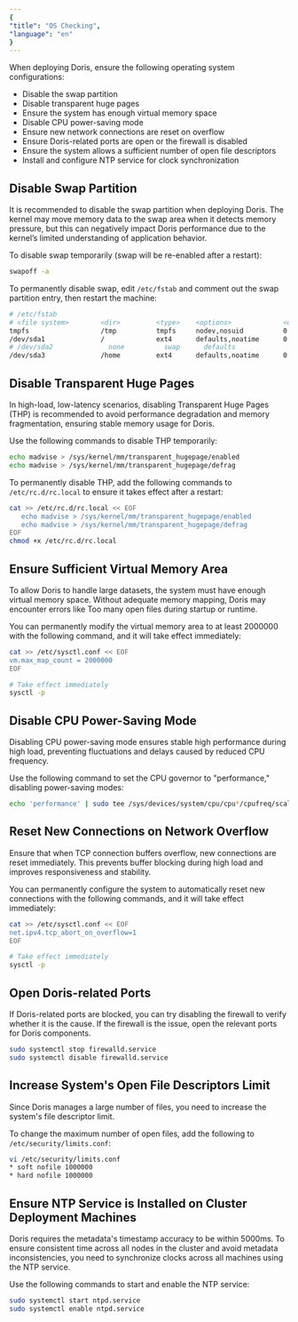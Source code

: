 ```yaml
---
{
"title": "OS Checking",
"language": "en"
}
---
```


When deploying Doris, ensure the following operating system configurations:

- Disable the swap partition
- Disable transparent huge pages
- Ensure the system has enough virtual memory space
- Disable CPU power-saving mode
- Ensure new network connections are reset on overflow
- Ensure Doris-related ports are open or the firewall is disabled
- Ensure the system allows a sufficient number of open file descriptors
- Install and configure NTP service for clock synchronization

## Disable Swap Partition

It is recommended to disable the swap partition when deploying Doris. The kernel may move memory data to the swap area when it detects memory pressure, but this can negatively impact Doris performance due to the kernel’s limited understanding of application behavior.

To disable swap temporarily (swap will be re-enabled after a restart):

```bash
swapoff -a
```

To permanently disable swap, edit `/etc/fstab` and comment out the swap partition entry, then restart the machine:

```bash
# /etc/fstab
# <file system>        <dir>         <type>    <options>             <dump> <pass>
tmpfs                  /tmp          tmpfs     nodev,nosuid          0      0
/dev/sda1              /             ext4      defaults,noatime      0      1
# /dev/sda2              none          swap      defaults              0      0
/dev/sda3              /home         ext4      defaults,noatime      0      2
```

## Disable Transparent Huge Pages

In high-load, low-latency scenarios, disabling Transparent Huge Pages (THP) is recommended to avoid performance degradation and memory fragmentation, ensuring stable memory usage for Doris.

Use the following commands to disable THP temporarily:

```bash
echo madvise > /sys/kernel/mm/transparent_hugepage/enabled
echo madvise > /sys/kernel/mm/transparent_hugepage/defrag
```

To permanently disable THP, add the following commands to `/etc/rc.d/rc.local` to ensure it takes effect after a restart:

```bash
cat >> /etc/rc.d/rc.local << EOF
   echo madvise > /sys/kernel/mm/transparent_hugepage/enabled
   echo madvise > /sys/kernel/mm/transparent_hugepage/defrag
EOF
chmod +x /etc/rc.d/rc.local
```

## Ensure Sufficient Virtual Memory Area

To allow Doris to handle large datasets, the system must have enough virtual memory space. Without adequate memory mapping, Doris may encounter errors like Too many open files during startup or runtime.

You can permanently modify the virtual memory area to at least 2000000 with the following command, and it will take effect immediately:

```bash
cat >> /etc/sysctl.conf << EOF
vm.max_map_count = 2000000
EOF

# Take effect immediately
sysctl -p
```

## Disable CPU Power-Saving Mode

Disabling CPU power-saving mode ensures stable high performance during high load, preventing fluctuations and delays caused by reduced CPU frequency.

Use the following command to set the CPU governor to "performance," disabling power-saving modes:

```bash
echo 'performance' | sudo tee /sys/devices/system/cpu/cpu*/cpufreq/scaling_governor
```

## Reset New Connections on Network Overflow

Ensure that when TCP connection buffers overflow, new connections are reset immediately. This prevents buffer blocking during high load and improves responsiveness and stability.

You can permanently configure the system to automatically reset new connections with the following commands, and it will take effect immediately:

```bash
cat >> /etc/sysctl.conf << EOF
net.ipv4.tcp_abort_on_overflow=1
EOF

# Take effect immediately
sysctl -p
```

## Open Doris-related Ports
If Doris-related ports are blocked, you can try disabling the firewall to verify whether it is the cause. If the firewall is the issue, open the relevant ports for Doris components.

```bash
sudo systemctl stop firewalld.service
sudo systemctl disable firewalld.service
```

## Increase System's Open File Descriptors Limit

Since Doris manages a large number of files, you need to increase the system's file descriptor limit.

To change the maximum number of open files, add the following to `/etc/security/limits.conf`:

```bash
vi /etc/security/limits.conf 
* soft nofile 1000000
* hard nofile 1000000
```

## Ensure NTP Service is Installed on Cluster Deployment Machines

Doris requires the metadata's timestamp accuracy to be within 5000ms. To ensure consistent time across all nodes in the cluster and avoid metadata inconsistencies, you need to synchronize clocks across all machines using the NTP service.

Use the following commands to start and enable the NTP service:

```bash
sudo systemctl start ntpd.service
sudo systemctl enable ntpd.service
```

